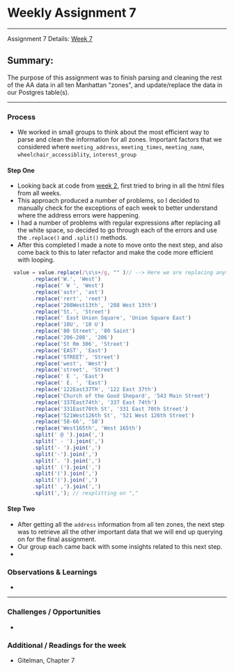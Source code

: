 # Weekly Assignment 7 
---

Assignment 7 Details: [Week 7](https://github.com/leeallennyc/data-structures-fall-2020/blob/master/week7/week7_assignment.md) 

## Summary:
The purpose of this assignment was to finish parsing and cleaning the rest of the AA data in all ten Manhattan "zones", and update/replace the data in our Postgres table(s).

--- 

### Process
* We worked in small groups to think about the most efficient way to parse and clean the information for all zones. Important factors that we considered where `meeting_address`, `meeting_times`, `meeting_name`, `wheelchair_accessiblity`, `interest_group`

#### Step One 
* Looking back at code from [week 2](https://github.com/leeallennyc/data-structures-fall-2020/blob/master/week2/data/wa02.js), first tried to bring in all the html files from all weeks.
* This approach produced a number of problems, so I decided to manually check for the exceptions of each week to better understand where the address errors were happening. 
* I had a number of problems with regular expressions after replacing all the white space, so decided to go through each of the errors and use the `.replace()` and `.split()` methods.
* After this completed I made a note to move onto the next step, and also come back to this to later refactor and make the code more efficient with looping. 

```js
  value = value.replace(/\s\s+/g, "" )// --> Here we are replacing anything with more than one white space character with a single space using Regex
        .replace('W.', 'West')
        .replace(' W ', 'West')
        .replace('astr', 'ast')
        .replace('rert', 'reet')
        .replace('208West13th', '208 West 13th')
        .replace('St.', 'Street')
        .replace(' East Union Square', 'Union Square East')
        .replace('10U', '10 U')
        .replace('80 Street', '80 Saint')
        .replace('206-208', '206')
        .replace('St Rm 306', 'Street')
        .replace('EAST', 'East')
        .replace('STREET', 'Street')
        .replace('west', 'West')
        .replace('street', 'Street')
        .replace(' E ', 'East')
        .replace(' E. ', 'East')
        .replace('122East37TH', '122 East 37th')
        .replace('Church of the Good Shepard', '543 Main Street')
        .replace('337East74th', '337 East 74th')
        .replace('331East70th St', '331 East 70th Street')
        .replace('521West126th St', '521 West 126th Street')
        .replace('58-66', '58')
        .replace('West165th', 'West 165th')
        .split(' @ ').join(',')
        .split(' - ').join(',')
        .split('- ').join(',')
        .split('-').join(',')
        .split('. ').join(',')
        .split(' (').join(',')
        .split('(').join(',')
        .split(')').join(',') 
        .split(' ,').join(',')
        .split(','); // resplitting on ","
```
#### Step Two
* After getting all the `address` information from all ten zones, the next step was to retrieve all the other important data that we will end up querying on for the final assignment. 
* Our group each came back with some insights related to this next step.
* 



### Observations & Learnings
* 

---
### Challenges / Opportunities
* 

### Additional / Readings for the week
* Gitelman, Chapter 7